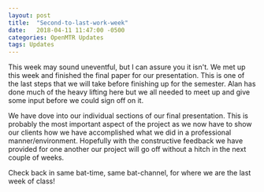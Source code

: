 ```yaml
---
layout: post
title:  "Second-to-last-work-week"
date:   2018-04-11 11:47:00 -0500
categories: OpenMTR Updates
tags: Updates
---
```


This week may sound uneventful, but I can assure you it isn't. We met up this week and finished
the final paper for our presentation.  This is one of the last steps that we will take before finishing up for
the semester.  Alan has done much of the heavy lifting here but we all needed to meet up and give some
input before we could sign off on it.

We have dove into our individual sections of our final presentation.  This is probably
the most important aspect of the project as we now have to show our clients how we have accomplished what we did
in a professional manner/environment.  Hopefully with the constructive feedback we have provided for one another
our project will go off without a hitch in the next couple of weeks.

Check back in same bat-time, same bat-channel, for where we are the last week of class!
